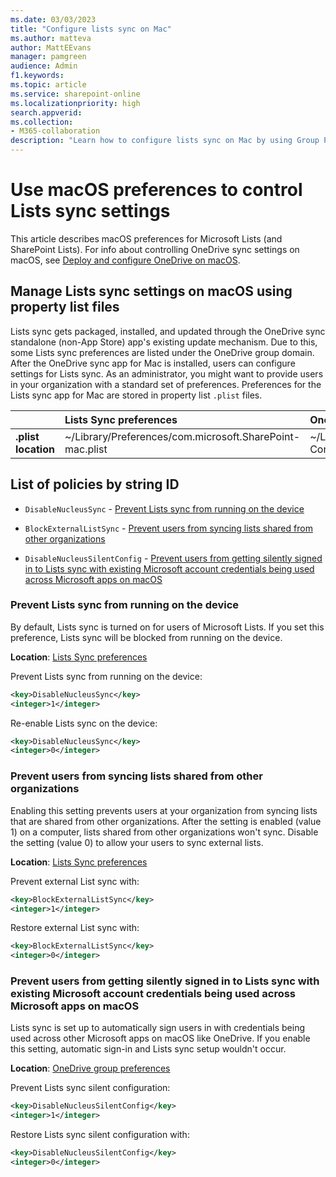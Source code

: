 ```yaml
---
ms.date: 03/03/2023
title: "Configure lists sync on Mac"
ms.author: matteva
author: MattEEvans
manager: pamgreen
audience: Admin
f1.keywords:
ms.topic: article
ms.service: sharepoint-online
ms.localizationpriority: high
search.appverid:
ms.collection: 
- M365-collaboration
description: "Learn how to configure lists sync on Mac by using Group Policy objects (GPOs)."
---
```


# Use macOS preferences to control Lists sync settings

This article describes macOS preferences for Microsoft Lists (and SharePoint Lists). For info about controlling OneDrive sync settings on macOS, see [Deploy and configure OneDrive on macOS](/sharepoint/deploy-and-configure-on-macos).

## Manage Lists sync settings on macOS using property list files

Lists sync gets packaged, installed, and updated through the OneDrive sync standalone (non-App Store) app's existing update mechanism. Due to this, some Lists sync preferences are listed under the OneDrive group domain. After the OneDrive sync app for Mac is installed, users can configure settings for Lists sync. As an administrator, you might want to provide users in your organization with a standard set of preferences. Preferences for the Lists sync app for Mac are stored in property list `.plist` files.
  
|| Lists Sync preferences | OneDrive group preferences |
|:-----|:-----|:-----|
|**.plist location**  |~/Library/Preferences/com.microsoft.SharePoint-mac.plist  |~/Library/Group Containers/UBF8T346G9.OneDriveStandaloneSuite/Library/Preferences/UBF8T346G9.OneDriveStandaloneSuite.plist  |

## List of policies by string ID

- `DisableNucleusSync` - [Prevent Lists sync from running on the device](lists-sync-policies-macos.md#prevent-lists-sync-from-running-on-the-device)

- `BlockExternalListSync` - [Prevent users from syncing lists shared from other organizations](lists-sync-policies-macos.md#prevent-users-from-syncing-lists-shared-from-other-organizations)

- `DisableNucleusSilentConfig` - [Prevent users from getting silently signed in to Lists sync with existing Microsoft account credentials being used across Microsoft apps on macOS](lists-sync-policies-macos.md#prevent-users-from-getting-silently-signed-in-to-lists-sync-with-existing-microsoft-account-credentials-being-used-across-microsoft-apps-on-macos)

### Prevent Lists sync from running on the device

By default, Lists sync is turned on for users of Microsoft Lists. If you set this preference, Lists sync will be blocked from running on the device.

**Location**: [Lists Sync preferences](lists-sync-policies-macos.md#manage-lists-sync-settings-on-macos-using-property-list-files)

Prevent Lists sync from running on the device:

```xml
<key>DisableNucleusSync</key>
<integer>1</integer>
```

Re-enable Lists sync on the device:

```xml
<key>DisableNucleusSync</key>
<integer>0</integer>
```

### Prevent users from syncing lists shared from other organizations

Enabling this setting prevents users at your organization from syncing lists that are shared from other organizations. After the setting is enabled (value 1) on a computer, lists shared from other organizations won't sync. Disable the setting (value 0) to allow your users to sync external lists.

**Location**: [Lists Sync preferences](lists-sync-policies-macos.md#manage-lists-sync-settings-on-macos-using-property-list-files)

Prevent external List sync with:

```xml
<key>BlockExternalListSync</key>
<integer>1</integer>
```

Restore external List sync with:

```xml
<key>BlockExternalListSync</key>
<integer>0</integer>
```

### Prevent users from getting silently signed in to Lists sync with existing Microsoft account credentials being used across Microsoft apps on macOS

Lists sync is set up to automatically sign users in with credentials being used across other Microsoft apps on macOS like OneDrive. If you enable this setting, automatic sign-in and Lists sync setup wouldn't occur.

**Location**: [OneDrive group preferences](lists-sync-policies-macos.md#manage-lists-sync-settings-on-macos-using-property-list-files)

Prevent Lists sync silent configuration:

```xml
<key>DisableNucleusSilentConfig</key>
<integer>1</integer>
```

Restore Lists sync silent configuration with:

```xml
<key>DisableNucleusSilentConfig</key>
<integer>0</integer>
```
